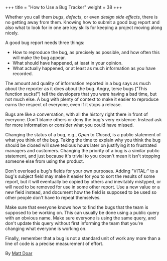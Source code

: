 +++
title = "How to Use a Bug Tracker"
weight = 38
+++

Whether you call them *bugs*, *defects*, or even *design side effects*, there is no getting away from them. Knowing how to submit a good bug report and also what to look for in one are key skills for keeping a project moving along nicely.

A good bug report needs three things:

- How to reproduce the bug, as precisely as possible, and how often this will make the bug appear.
- What should have happened, at least in your opinion.
- What actually happened, or at least as much information as you have recorded.

The amount and quality of information reported in a bug says as much about the reporter as it does about the bug. Angry, terse bugs ("This function sucks!") tell the developers that you were having a bad time, but not much else. A bug with plenty of context to make it easier to reproduce earns the respect of everyone, even if it stops a release.

Bugs are like a conversation, with all the history right there in front of everyone. Don't blame others or deny the bug's very existence. Instead ask for more information or consider what you could have missed.

Changing the status of a bug, e.g., *Open* to *Closed*, is a public statement of what you think of the bug. Taking the time to explain why you think the bug should be closed will save tedious hours later on justifying it to frustrated managers and customers. Changing the priority of a bug is a similar public statement, and just because it's trivial to you doesn't mean it isn't stopping someone else from using the product.

Don't overload a bug's fields for your own purposes. Adding "VITAL:" to a bug's subject field may make it easier for you to sort the results of some report, but it will eventually be copied by others and inevitably mistyped, or will need to be removed for use in some other report. Use a new value or a new field instead, and document how the field is supposed to be used so other people don't have to repeat themselves.

Make sure that everyone knows how to find the bugs that the team is supposed to be working on. This can usually be done using a public query with an obvious name. Make sure everyone is using the same query, and don't update this query without first informing the team that you're changing what everyone is working on.

Finally, remember that a bug is not a standard unit of work any more than a line of code is a precise measurement of effort.

By [Matt Doar](http://programmer.97things.oreilly.com/wiki/index.php/Matt_Doar)